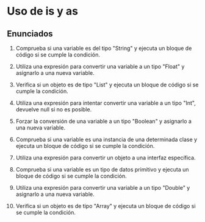 # Uso de is y as

## Enunciados

1. Comprueba si una variable es del tipo "String" y ejecuta un bloque de código si se cumple la condición.

2. Utiliza una expresión para convertir una variable a un tipo "Float" y asignarlo a una nueva variable.

3. Verifica si un objeto es de tipo "List" y ejecuta un bloque de código si se cumple la condición.

4. Utiliza una expresión para intentar convertir una variable a un tipo "Int", devuelve null si no es posible.

5. Forzar la conversión de una variable a un tipo "Boolean" y asignarlo a una nueva variable.

6. Comprueba si una variable es una instancia de una determinada clase y ejecuta un bloque de código si se cumple la condición.

7. Utiliza una expresión para convertir un objeto a una interfaz específica.

8. Comprueba si una variable es un tipo de datos primitivo y ejecuta un bloque de código si se cumple la condición.

9. Utiliza una expresión para convertir una variable a un tipo "Double" y asignarlo a una nueva variable.

10. Verifica si un objeto es de tipo "Array" y ejecuta un bloque de código si se cumple la condición.